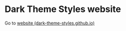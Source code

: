 # Dark Theme Styles website

Go to [website (dark-theme-styles.github.io)](https://dark-theme-styles.github.io)
